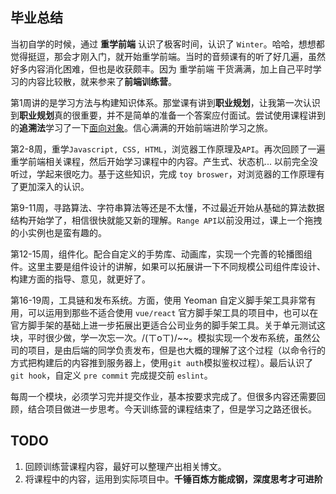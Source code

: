 ## 毕业总结

当初自学的时候，通过 **重学前端** 认识了极客时间，认识了 `Winter`。哈哈，想想都觉得挺逗，那会才刚入门，就开始重学前端。当时的音频课有的听了好几遍，虽然好多内容消化困难，但也是收获颇丰。因为 重学前端 干货满满，加上自己平时学习的内容比较散，就来参来了**前端训练营**。

第1周讲的是学习方法与构建知识体系。那堂课有讲到**职业规划**，让我第一次认识到**职业规划**真的很重要，并不是简单的准备一个答案应付面试。尝试使用课程讲到的**追溯法**学习了一下[面向对象](https://juejin.cn/post/6897877730126200839)。信心满满的开始前端进阶学习之旅。

第2-8周，重学`Javascript, CSS, HTML`，浏览器工作原理及`API`。再次回顾了一遍重学前端相关课程，然后开始学习课程中的内容。产生式、状态机... 以前完全没听过，学起来很吃力。基于这些知识，完成 `toy broswer`，对浏览器的工作原理有了更加深入的认识。

第9-11周，寻路算法、字符串算法等还是不太懂，不过最近开始从基础的算法数据结构开始学了，相信很快就能又新的理解。`Range API`以前没用过，课上一个拖拽的小实例也是蛮有趣的。

第12-15周，组件化。配合自定义的手势库、动画库，实现一个完善的轮播图组件。这里主要是组件设计的讲解，如果可以拓展讲一下不同规模公司组件库设计、构建方面的指导、意见，就更好了。

第16-19周，工具链和发布系统。方面，使用 Yeoman 自定义脚手架工具非常有用，可以运用到那些不适合使用 `vue/react` 官方脚手架工具的项目中，也可以在官方脚手架的基础上进一步拓展出更适合公司业务的脚手架工具。关于单元测试这块，平时很少做，学一次忘一次。/(ㄒoㄒ)/~~。模拟实现一个发布系统，虽然公司的项目，是由后端的同学负责发布，但是也大概的理解了这个过程（以命令行的方式把构建后的内容推到服务器上，使用`git auth`模拟鉴权过程）。最后认识了 `git hook`，自定义 `pre commit` 完成提交前 `eslint`。

每周一个模块，必须学习完并提交作业，基本按要求完成了。但很多内容还需要回顾，结合项目做进一步思考。今天训练营的课程结束了，但是学习之路还很长。

## TODO

1. 回顾训练营课程内容，最好可以整理产出相关博文。
2. 将课程中的内容，运用到实际项目中。**千锤百炼方能成钢，深度思考才可进阶**

